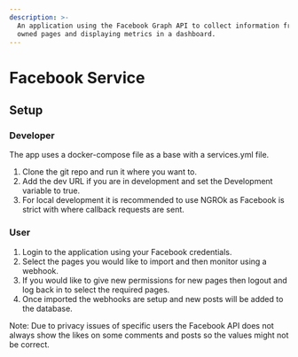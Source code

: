 ```yaml
---
description: >-
  An application using the Facebook Graph API to collect information from user
  owned pages and displaying metrics in a dashboard.
---
```


# Facebook Service

## Setup

### Developer

The app uses a docker-compose file as a base with a services.yml file.

1. Clone the git repo and run it where you want to.
2. Add the dev URL if you are in development and set the Development variable to true.
3. For local development it is recommended to use NGROk as Facebook is strict with where callback requests are sent.

### User

1. Login to the application using your Facebook credentials.
2. Select the pages you would like to import and then monitor using a webhook.
3. If you would like to give new permissions for new pages then logout and log back in to select the required pages.
4. Once imported the webhooks are setup and new posts will be added to the database.

Note: Due to privacy issues of specific users the Facebook API does not always show the likes on some comments and posts so the values might not be correct.

